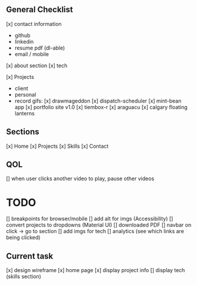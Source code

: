## General Checklist

[x] contact information

- github
- linkedin
- resume pdf (dl-able)
- email / mobile

[x] about section
[x] tech

[x] Projects

- client
- personal
- record gifs:
  [x] drawmageddon
  [x] dispatch-scheduler
  [x] mint-bean app
  [x] portfolio site v1.0
  [x] tiembox-r
  [x] araguacu
  [x] calgary floating lanterns

## Sections

[x] Home
[x] Projects
[x] Skills
[x] Contact

## QOL

[] when user clicks another video to play, pause other videos

# TODO

[] breakpoints for browser/mobile
[] add alt for imgs (Accessibility)
[] convert projects to dropdowns (Material UI)
[] downloaded PDF
[] navbar on click -> go to section
[] add imgs for tech
[] analytics (see which links are being clicked)

## Current task

[x] design wireframe
[x] home page
[x] display project info
[] display tech (skills section)
